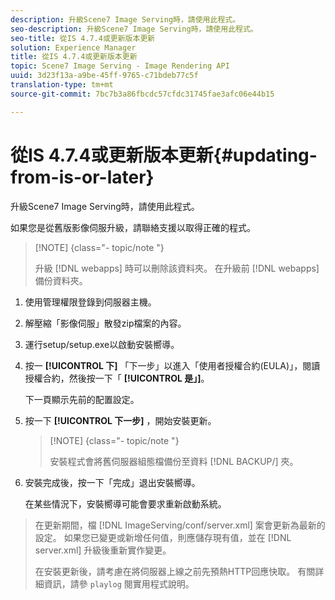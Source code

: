 ```yaml
---
description: 升級Scene7 Image Serving時，請使用此程式。
seo-description: 升級Scene7 Image Serving時，請使用此程式。
seo-title: 從IS 4.7.4或更新版本更新
solution: Experience Manager
title: 從IS 4.7.4或更新版本更新
topic: Scene7 Image Serving - Image Rendering API
uuid: 3d23f13a-a9be-45ff-9765-c71bdeb77c5f
translation-type: tm+mt
source-git-commit: 7bc7b3a86fbcdc57cfdc31745fae3afc06e44b15

---
```



# 從IS 4.7.4或更新版本更新{#updating-from-is-or-later}

升級Scene7 Image Serving時，請使用此程式。

如果您是從舊版影像伺服升級，請聯絡支援以取得正確的程式。

>[!NOTE] {class=&quot;- topic/note &quot;}
>
>升級 [!DNL webapps] 時可以刪除該資料夾。 在升級前 [!DNL webapps] 備份資料夾。

1. 使用管理權限登錄到伺服器主機。
1. 解壓縮「影像伺服」散發zip檔案的內容。
1. 運行setup/setup.exe以啟動安裝嚮導。
1. 按一 **[!UICONTROL 下]** 「下一步」以進入「使用者授權合約(EULA)」，閱讀授權合約，然後按一下「 **[!UICONTROL 是」]**。

   下一頁顯示先前的配置設定。
1. 按一下 **[!UICONTROL 下一步]** ，開始安裝更新。

   >[!NOTE] {class=&quot;- topic/note &quot;}
   >
   >安裝程式會將舊伺服器組態檔備份至資料 [!DNL BACKUP/] 夾。

1. 安裝完成後，按一下「完成」退出安裝嚮導。

   在某些情況下，安裝嚮導可能會要求重新啟動系統。
>在更新期間，檔 [!DNL ImageServing/conf/server.xml] 案會更新為最新的設定。 如果您已變更或新增任何值，則應儲存現有值，並在 [!DNL server.xml] 升級後重新實作變更。
>
>在安裝更新後，請考慮在將伺服器上線之前先預熱HTTP回應快取。 有關詳細資訊，請參 `playlog` 閱實用程式說明。

